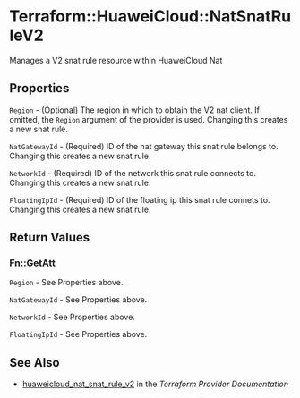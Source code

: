 # Terraform::HuaweiCloud::NatSnatRuleV2

Manages a V2 snat rule resource within HuaweiCloud Nat

## Properties

`Region` - (Optional) The region in which to obtain the V2 nat client.
If omitted, the `Region` argument of the provider is used. Changing this
creates a new snat rule.

`NatGatewayId` - (Required) ID of the nat gateway this snat rule belongs to.
Changing this creates a new snat rule.

`NetworkId` - (Required) ID of the network this snat rule connects to.
Changing this creates a new snat rule.

`FloatingIpId` - (Required) ID of the floating ip this snat rule connets to.
Changing this creates a new snat rule.


## Return Values

### Fn::GetAtt

`Region` - See Properties above.

`NatGatewayId` - See Properties above.

`NetworkId` - See Properties above.

`FloatingIpId` - See Properties above.

## See Also

* [huaweicloud_nat_snat_rule_v2](https://www.terraform.io/docs/providers/huaweicloud/r/nat_snat_rule_v2.html) in the _Terraform Provider Documentation_